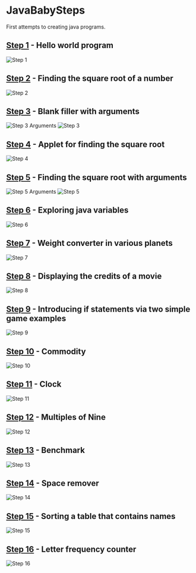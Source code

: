 # JavaBabySteps
First attempts to creating java programs.


<h2><a href="https://github.com/ConstantinosGeorgiou/JavaBabySteps/blob/master/step1.java" title="Step one source code" target="_blank">Step 1</a> - Hello world program</h2> 
<img src="https://github.com/ConstantinosGeorgiou/JavaBabySteps/blob/master/Step1-Saluton.PNG" alt="Step 1"/>

<h2><a href="https://github.com/ConstantinosGeorgiou/JavaBabySteps/blob/master/step2.java" title="Step two source code" target="_blank">Step 2</a> - Finding the square root of a number</h2> 
<img src="https://github.com/ConstantinosGeorgiou/JavaBabySteps/blob/master/Step2-sqrRoot.PNG" alt="Step 2"/>

<h2><a href="https://github.com/ConstantinosGeorgiou/JavaBabySteps/blob/master/step3.java" title="Step three source code" target="_blank">Step 3</a> - Blank filler with arguments</h2> 
<img src="https://github.com/ConstantinosGeorgiou/JavaBabySteps/blob/master/Step3-Arguments.PNG" alt="Step 3 Arguments"/>
<img src="https://github.com/ConstantinosGeorgiou/JavaBabySteps/blob/master/Step3-BlankFiller.PNG" alt="Step 3"/>

<h2><a href="https://github.com/ConstantinosGeorgiou/JavaBabySteps/blob/master/step4.java" title="Step four source code" target="_blank">Step 4</a> - Applet for finding the square root</h2> 
<img src="https://github.com/ConstantinosGeorgiou/JavaBabySteps/blob/master/Step4-rootApplet.PNG" alt="Step 4"/>

<h2><a href="https://github.com/ConstantinosGeorgiou/JavaBabySteps/blob/master/step5.java" title="Step five source code" target="_blank">Step 5</a> - Finding the square root with arguments</h2> 
<img src="https://github.com/ConstantinosGeorgiou/JavaBabySteps/blob/master/Step5-NewRootArguments.PNG" alt="Step 5 Arguments"/>
<img src="https://github.com/ConstantinosGeorgiou/JavaBabySteps/blob/master/Step5-NewRoot.PNG" alt="Step 5"/>

<h2><a href="https://github.com/ConstantinosGeorgiou/JavaBabySteps/blob/master/step6.java" title="Step six source code" target="_blank">Step 6</a> - Exploring java variables</h2> 
<img src="https://github.com/ConstantinosGeorgiou/JavaBabySteps/blob/master/Step6-Variables.PNG" alt="Step 6"/>

<h2><a href="https://github.com/ConstantinosGeorgiou/JavaBabySteps/blob/master/step7.java" title="Step seven source code" target="_blank">Step 7</a> - Weight converter in various planets</h2> 
<img src="https://github.com/ConstantinosGeorgiou/JavaBabySteps/blob/master/Step7-PlanetWeight.PNG" alt="Step 7"/>

<h2><a href="https://github.com/ConstantinosGeorgiou/JavaBabySteps/blob/master/step8.java" title="Step eight source code" target="_blank">Step 8</a> - Displaying the credits of a movie</h2> 
<img src="https://github.com/ConstantinosGeorgiou/JavaBabySteps/blob/master/Step8-Credits.PNG" alt="Step 8"/>

<h2><a href="https://github.com/ConstantinosGeorgiou/JavaBabySteps/blob/master/step9.java" title="Step nine source code" target="_blank">Step 9</a> - Introducing if statements via two simple game examples</h2> 
<img src="https://github.com/ConstantinosGeorgiou/JavaBabySteps/blob/master/Step9-Game.PNG" alt="Step 9"/>

<h2><a href="https://github.com/ConstantinosGeorgiou/JavaBabySteps/blob/master/step10.java" title="Step ten source code" target="_blank">Step 10</a> - Commodity</h2> 
<img src="https://github.com/ConstantinosGeorgiou/JavaBabySteps/blob/master/Step10-Commodity.PNG" alt="Step 10"/>

<h2><a href="https://github.com/ConstantinosGeorgiou/JavaBabySteps/blob/master/step11.java" title="Step eleven source code" target="_blank">Step 11</a> - Clock</h2> 
<img src="https://github.com/ConstantinosGeorgiou/JavaBabySteps/blob/master/Step11-Clock.PNG" alt="Step 11"/>

<h2><a href="https://github.com/ConstantinosGeorgiou/JavaBabySteps/blob/master/step12.java" title="Step twelve source code" target="_blank">Step 12</a> - Multiples of Nine</h2> 
<img src="https://github.com/ConstantinosGeorgiou/JavaBabySteps/blob/master/Step12-Nines.PNG" alt="Step 12"/>

<h2><a href="https://github.com/ConstantinosGeorgiou/JavaBabySteps/blob/master/step13.java" title="Step thirteen source code" target="_blank">Step 13</a> - Benchmark</h2> 
<img src="https://github.com/ConstantinosGeorgiou/JavaBabySteps/blob/master/Step13-Benchmark.PNG" alt="Step 13"/>

<h2><a href="https://github.com/ConstantinosGeorgiou/JavaBabySteps/blob/master/step14.java" title="Step fourteen source code" target="_blank">Step 14</a> - Space remover</h2> 
<img src="https://github.com/ConstantinosGeorgiou/JavaBabySteps/blob/master/Step14-SpaceRemover.PNG" alt="Step 14"/>

<h2><a href="https://github.com/ConstantinosGeorgiou/JavaBabySteps/blob/master/step15.java" title="Step fifteen source code" target="_blank">Step 15</a> - Sorting a table that contains names</h2> 
<img src="https://github.com/ConstantinosGeorgiou/JavaBabySteps/blob/master/Step15-Name.PNG" alt="Step 15"/>

<h2><a href="https://github.com/ConstantinosGeorgiou/JavaBabySteps/blob/master/step16.java" title="Step sixteen source code" target="_blank">Step 16</a> - Letter frequency counter</h2> 
<img src="https://github.com/ConstantinosGeorgiou/JavaBabySteps/blob/master/Step16-Wheel.PNG" alt="Step 16"/>
